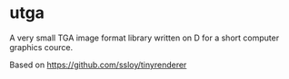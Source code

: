 ﻿utga
====

A very small TGA image format library written on D
for a short computer graphics cource.

Based on https://github.com/ssloy/tinyrenderer

